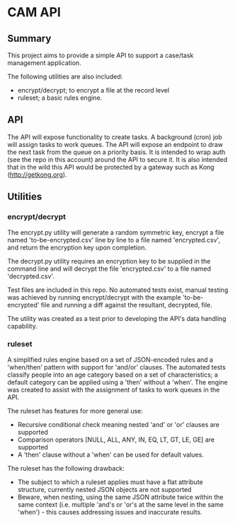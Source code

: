 # CAM API

## Summary
This project aims to provide a simple API to support a case/task management application.

The following utilities are also included:
* encrypt/decrypt; to encrypt a file at the record level
* ruleset; a basic rules engine.

## API
The API will expose functionality to create tasks. A background (cron) job will assign tasks to work queues. The API will expose an endpoint to draw the next task from the queue on a priority basis. It is intended to wrap auth (see the repo in this account) around the API to secure it. It is also intended that in the wild this API would be protected by a gateway such as Kong (http://getkong.org).

## Utilities

### encrypt/decrypt
The encrypt.py utility will generate a random symmetric key, encrypt a file named 'to-be-encrypted.csv' line by line to a file named 'encrypted.csv', and return the encryption key upon completion.

The decrypt.py utility requires an encryption key to be supplied in the command line and will decrypt the file 'encrypted.csv' to a file named 'decrypted.csv'.

Test files are included in this repo. No automated tests exist, manual testing was achieved by running encrypt/decrypt with the example 'to-be-encrypted' file and running a diff against the resultant, decrypted, file.

The utility was created as a test prior to developing the API's data handling capability.

### ruleset
A simplified rules engine based on a set of JSON-encoded rules and a 'when/then' pattern with support for 'and/or' clauses. The automated tests classify people into an age category based on a set of characteristics; a default category can be applied using a 'then' without a 'when'. The engine was created to assist with the assignment of tasks to work queues in the API.

The ruleset has features for more general use:
* Recursive conditional check meaning nested 'and' or 'or' clauses are supported
* Comparison operators [NULL, ALL, ANY, IN, EQ, LT, GT, LE, GE] are supported
* A 'then' clause without a 'when' can be used for default values.

The ruleset has the following drawback:
* The subject to which a ruleset applies must have a flat attribute structure, currently nested JSON objects are not supported
* Beware, when nesting, using the same JSON attribute twice within the same context (i.e. multiple 'and's or 'or's at the same level in the same 'when') - this causes addressing issues and inaccurate results.
